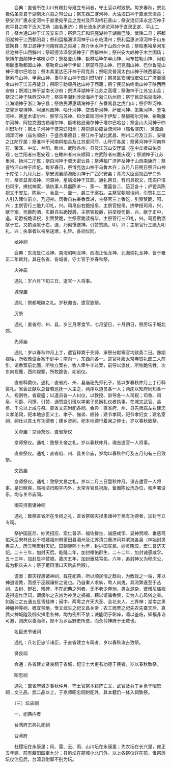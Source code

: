 <!-- { "loadSidebar": true } -->
　　会典：直省所在山川有赐封号建立专祠者，守土官以时致祭。每岁春秋，祭北极佑圣真君于湖南永兴县之鸡公山；祭东西二淀河神、大沽海口神于直隶天津县；祭安流广惠永定河神于直隶宛平县之庞村及芦沟桥石景山；祭安流衍泽永定河神于宛平县之南下泛大顶场（庙名惠济）；祭长流永济滹沱河神于直隶正定、平山二县；祭大通口神于江苏安东县；祭涵元汇和洞庭湖神于湖南巴陵、武陵二县；祭鄱阳湖神于江西鄱阳县；祭利运福漕漳河神于山东临清州；祭利运惠济漳河神于山东馆陶县；祭卫源神于河南辉县之百泉；祭介休水神于山西介休县；祭昭惠裕阜河东盐池神于山西解州；祭昭德沛泽泉源神于广西郁林州；祭兴安大岭神于木兰围场；祭博尔图颠神于喀喇沙尔；祭格登山神、额林哈毕尔罕山神、阿布拉勒山神、阿勒坦额墨勒都图山神、塔勒奇山神于伊犁；祭楚呼楚山神、巴克图山神、巴尔鲁克山神于塔尔巴哈台；祭木素里达巴汗神于阿克苏；祭昭灵普润太白山神于陕西郿县；祭索乌山神、甲索山神、墨尔多山神于四川懋功厅；祭灵区安澜恒宏佑仁广济至德金山神于江苏丹徒县；祭昭宁助顺丹达山神于西藏；祭宁民显佑终南山神于陕西西安府；祭湘江神于湖南长沙府；祭洪泽湖神于江苏之高堰；祭海神于江苏宝山县；祭汉江神于陕西汉中府；祭巫平潮利涉浙海神于浙江杭州府；祭宁民显佑浙海神、江海潮神于浙江海宁县；祭佑民溥惠靖海神于广东番禺县之虎门山；祭伊犁河神、空郭罗鄂博神、阿里玛图神、哈什河神、空吉斯河神、萨曼河神、策集河神、奎屯河神、赛星木诺尔神、察罕乌苏神、和尔霍斯河神于伊梨；祭额密尔河神、裕勒雅尔河神、阿拉克图古勒诺尔神、额彬格逊诺尔神于塔尔巴哈台；祭金山大河神于四川懋功厅；祭太子河神于盛京辽阳州；祭崇源协应巨流河神（庙名演庆）、灵源涵润浑河神（庙名顺应）于盛京承德县；祭江神于湖北武昌、荆州二府及江苏、安徽之江防厅属；祭淮神于河南桐柏县及江苏里河厅、山盱厅各属；祭黄河神于河南祥符、荣泽、中牟、兰阳、睢州、武陟各州、县及江苏山安厅属（在中牟者曰佑灵观；在兰阳者曰惠安观；在睢州者曰庆顺祠；左武陟者曰嘉庆观）；祭湖神于江苏里河、扬河二厅属；祭白河神于顺天密云县；祭溥福广济庐岳神于山西南康府；祭睿特汗山神于库伦。每岁春日，祭博克达山神于乌鲁木齐；五月八日朔日祭汗山神于库伦；九月九日，祭安流襄绩海阳山神于广西兴安县；青海大臣巡视西宁口外时，祭灵显青海神、河源神、星宿海神于其部。通礼祭日，有司具祝文，饬庙户洁扫祠宇，拂拭神案，偕执事人具器陈羊一、豕一、簠簋各二、笾豆各十；炉镫具陈祝文于安左，陈帛一、香盘一、壶一、爵三于案右。主祭官朝服诣祠，引赞礼生二人引入拜位前立，乃迎神。司香自右奉香盘进，主祭官三上香讫，引赞赞跪，叩，兴；主祭官行三跪九叩礼，兴。司帛自右跪授帛，主祭官授帛，拱举授司帛，兴，献于案。司爵酌酒，实爵自右跪授爵，主祭官投爵，拱举授司爵，兴，献于正中，退。司爵祝跪读祝，引赞赞跪，主祭官跪读祝毕，主祭官行三叩礼，兴。司爵酌酒献于左，又酌酒献于右，退，乃彻馔送神。引赞赞跪，叩，兴；主祭官行三跪九叩礼，兴；执事者以祝帛送燎，礼毕。各祠仪同。  

　　龙神祠 

　　会典：东海显仁龙神、南海昭明龙神、西海正恒龙神、北海崇礼龙神，皆于雍正二年敕封。其在各省、各城者，守土官于岁春秋祭。 

　　火神庙 

　　通礼：岁六月下旬三日，遣官一人将事。 

　　城隍庙 

　　通礼：祭都城隍之礼。岁秋诹吉，遣官致祭。 

　　厉祭 

　　通礼：直省府、州、县，岁三月寒食节，七月望日，十月朔日，祭厉坛于城北郊。 

　　先师庙 

　　通礼：岁以春秋仲月上丁，遣官释奠于先师，承祭分献等官均致斋二日。豫期视牲，所收豫设香案于庭中；南向一，东西向各一。遣官补服太常寺赞礼郎二人前引，诣香案前北面，所牧立案右，牧人牵牛羊过案，前导以旗仗，所牧跪告牲，次东向视鹿，西向视冢，所牧跪告，如前仪。 

　　直省释奠仪。通礼：直省府、州、县庙祀先师孔子，皆以岁春秋仲月上丁行释奠礼。省会正献以总督若巡抚一人主之，两序以道员各一人；两庑以知府同知各一人，视割牲，省齍盛；以道员各一人纠仪，以教授、训导各一人司祝；司香、司帛、司爵、司馔、引赞、通赞齍引班以学弟子员娴礼仪者执事。在城文武官、县丞、千总以上咸与祭。直省文庙附祀各祠。会典：直省府、州、县先师庙左右建忠义孝弟祠，祀本地忠臣义士、孝子、悌弟、顺孙；建节孝祠，祀节孝妇女；建名宦祠，祠仕以其土有功德者；建乡贤祠，祀本地德行着闻之绅士，岁以春秋致祭。 

　　关帝庙：京师祭仪、直省祭仪 

　　京师祭仪。通礼：致祭关帝之礼，岁以春秋仲月，诹吉遣官一人将事。 

　　直省祭仪。通礼：直省府、州、县关帝庙，岁均以春秋仲月及五月旬有三日致祭。 

　　文昌庙 

　　京师祭仪。通礼：致祭文昌之礼，岁以二月三日暨秋仲月，课吉遣官一人将事。是日昧爽，庙祝洁扫殿宇内外，太常寺官具祝版，备器陈设洗办位，和声署设乐，均与关帝庙同。 

　　御灾捍患诸神祠 

　　通礼：致祭直省所在专祠之礼，直省祭御灾捍患诸神于民有功德者，加封号立专祠。 

　　祭护国庇尼、妙灵招应、宏仁普济、福佐群生、诚感咸孚、显神赞顺、垂慈笃佑天后宋林氏女于福建福州府莆田县湄州及江苏清口惠济祠并滨海各县（神始封灵惠夫人，历元明累封天妃。国朝康熙十九年，封护国庇民、妙灵昭应、宏仁普济天妃。二十三年，加封天后。乾隆二年，加封福佑群生。二十二年，加封诚感咸孚。五十三年，加封显神赞顺。嘉庆五年，加封垂慈笃佑。六年，追封神父为积庆公，母为积庆夫人；祭于莆田清口天后庙后殿）。 

　　谨案：御灾捍患诸神祠，载在祀典，所以顺民情之趋向，为敷政之一端，非以神道设教，而惑于巫觋禳祈之说也。乃自秦人求仙，粤人尚鬼，其流弊遂至于丛祠、古树、野石、残碑，不在祀典之列者，无不老少奔驰，男女混杂，彼僧尼庙祝遂得造作浮词，谓偶尔之吉凶为神灵之祸福，藉以诳骗香赀，实为人心风俗之害。如浙江之五通五显青蛙神；闽中、两粤之齐天大圣、金花夫人、三界神；湖南之黑神魈神等祠，概宜禁绝。惟文武生之祀文昌关帝；农工商贾之祀先农先蚕天后、真武火神城隍及御灾捍患各神，均为例所不禁；诚能明于彰瘅，凛以鉴临，知福非谄可邀，则庆以善而积，庶不为乡巫野史所惑，而永荷神庥于无斁也。 

　　名臣忠节诸祠 

　　通礼：凡名臣忠节诸臣，于直省建立专祠者，岁以春秋诹吉致祭。 

　　贤良祠 

　　会通：各省建立贤良祠于省城，祀守土大吏有功德于民者，岁以春秋致祭。 

　　昭忠祠 

　　通礼：直省府城岁春秋仲月，守土官祭本籍阵亡文、武官及兵丁乡勇于昭忠祠；文三品、武二品以上，于京师昭忠祠祔祀外，其本籍仍一体入祠致祭。 

　　（三）坛庙祠 

　　一、祀典内者 

　　台湾府志典礼祀祠 

　　台湾府 

　　社稷坛在永康里；风、雷、云、雨、山川坛在永康里；先农坛在长兴里，雍正五年建，前有藉田四亩九分；县厉坛在郡城小北门外。以上各祭仪详在前，惟祭厉坛仪注见后，台湾县附郭不别为坛。 

